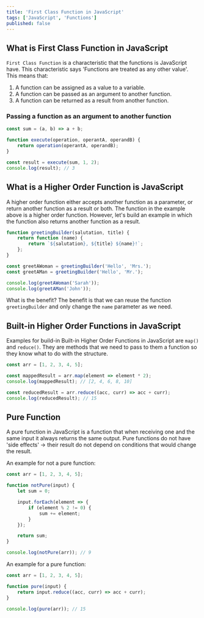 ```yaml
---
title: 'First Class Function in JavaScript'
tags: ['JavaScript', 'Functions']
published: false
---
```


## What is First Class Function in JavaScript

`First Class Function` is a characteristic that the functions is JavaScript have. This characteristic says 'Functions are treated as any other value'. This means that:

1. A function can be assigned as a value to a variable.
2. A function can be passed as an argument to another function.
3. A function can be returned as a result from another function.

### Passing a function as an argument to another function

```javascript
const sum = (a, b) => a + b;

function execute(operation, operantA, operandB) {
    return operation(operantA, operandB);
}

const result = execute(sum, 1, 2);
console.log(result); // 3
```

## What is a Higher Order Function is JavaScript

A higher order function either accepts another function as a parameter, or return another function as a result or both. The function in the example above is a higher order function. However, let's build an example in which the function also returns another function as a result.

```javascript
function greetingBuilder(salutation, title) {
    return function (name) {
        return `${salutation}, ${title} ${name}!`;
    };
}

const greetAWoman = greetingBuilder('Hello', 'Mrs.');
const greetAMan = greetingBuilder('Hello', 'Mr.');

console.log(greetAWoman('Sarah'));
console.log(greetAMan('John'));
```

What is the benefit? The benefit is that we can reuse the function `greetingBuilder` and only change the `name` parameter as we need.

## Built-in Higher Order Functions in JavaScript

Examples for build-in Built-in Higher Order Functions in JavaScript are `map()` and `reduce()`. They are methods that we need to pass to them a function so they know what to do with the structure.

```javascript
const arr = [1, 2, 3, 4, 5];

const mappedResult = arr.map(element => element * 2);
console.log(mappedResult); // [2, 4, 6, 8, 10]

const reducedResult = arr.reduce((acc, curr) => acc + curr);
console.log(reducedResult); // 15
```

## Pure Function

A pure function in JavaScript is a function that when receiving one and the same input it always returns the same output. Pure functions do not have 'side effects' -> their result do not depend on conditions that would change the result.

An example for not a pure function:

```javascript
const arr = [1, 2, 3, 4, 5];

function notPure(input) {
    let sum = 0;

    input.forEach(element => {
        if (element % 2 != 0) {
            sum += element;
        }
    });

    return sum;
}

console.log(notPure(arr)); // 9
```

An example for a pure function:

```javascript
const arr = [1, 2, 3, 4, 5];

function pure(input) {
    return input.reduce((acc, curr) => acc + curr);
}

console.log(pure(arr)); // 15
```
